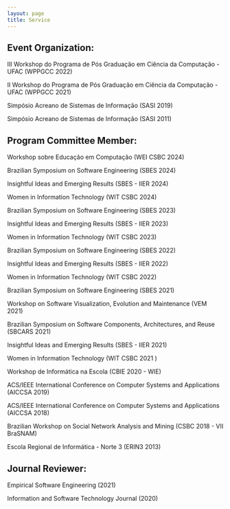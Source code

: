 ```yaml
---
layout: page
title: Service
---
```


<h2>Event Organization:</h2>

<p>III Workshop do Programa de Pós Graduação em Ciência da Computação - UFAC (WPPGCC 2022)</p>

<p>II Workshop do Programa de Pós Graduação em Ciência da Computação - UFAC (WPPGCC 2021)</p>

<p>Simpósio Acreano de Sistemas de Informação (SASI 2019)</p>

<p>Simpósio Acreano de Sistemas de Informação (SASI 2011)</p>


<h2>Program Committee Member:</h2>


<p> Workshop sobre Educação em Computação (WEI CSBC 2024) </p>

<p> Brazilian Symposium on Software Engineering (SBES 2024) </p>

<p> Insightful Ideas and Emerging Results (SBES - IIER 2024) </p>

<p> Women in Information Technology (WIT CSBC 2024) </p>

<p> Brazilian Symposium on Software Engineering (SBES 2023) </p>

<p> Insightful Ideas and Emerging Results (SBES - IIER 2023) </p>

<p> Women in Information Technology (WIT CSBC 2023) </p>

<p> Brazilian Symposium on Software Engineering (SBES 2022) </p>

<p> Insightful Ideas and Emerging Results (SBES - IIER 2022) </p>

<p> Women in Information Technology (WIT CSBC 2022) </p>

<p> Brazilian Symposium on Software Engineering (SBES 2021) </p>

<p> Workshop on Software Visualization, Evolution and Maintenance (VEM 2021) </p>

<p> Brazilian Symposium on Software Components, Architectures, and Reuse (SBCARS 2021)</p>

<p> Insightful Ideas and Emerging Results (SBES - IIER 2021)</p>

<p> Women in Information Technology (WIT CSBC 2021 )</p>

<p> Workshop de Informática na Escola (CBIE 2020 - WIE)</p>

<p> ACS/IEEE International Conference on Computer Systems and Applications (AICCSA 2019)</p>

<p> ACS/IEEE International Conference on Computer Systems and Applications (AICCSA 2018)</p>

<p> Brazilian Workshop on Social Network Analysis and Mining (CSBC 2018 - VII BraSNAM)</p>

<p> Escola Regional de Informática - Norte 3 (ERIN3 2013)</p>


<h2>Journal Reviewer:</h2>

<p>Empirical Software Engineering (2021)</p>

<p>Information and Software Technology Journal (2020)</p>

<p></p>
